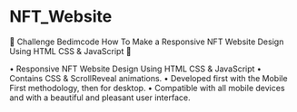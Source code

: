 # NFT_Website

:hear_no_evil:
Challenge Bedimcode How To Make a Responsive NFT Website Design Using HTML CSS &amp; JavaScript
:hear_no_evil:

•	Responsive NFT Website Design Using HTML CSS & JavaScript
•	Contains CSS & ScrollReveal animations.
•	Developed first with the Mobile First methodology, then for desktop.
•	Compatible with all mobile devices and with a beautiful and pleasant user interface.

